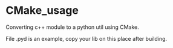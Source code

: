 # CMake_usage
Converting c++ module to a python util using CMake.

File .pyd is an example, copy your lib on this place after building.
